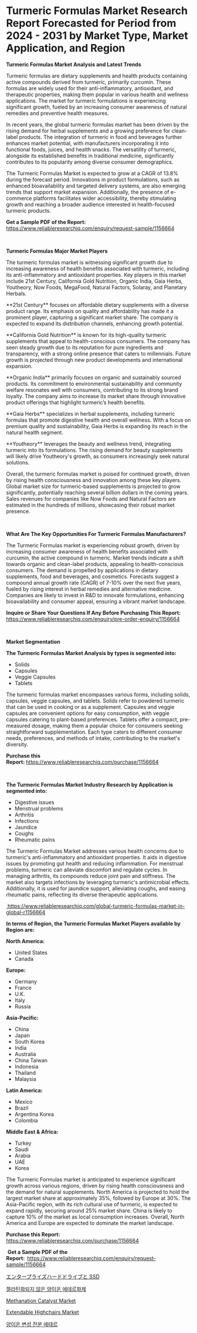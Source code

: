 <p><h1>Turmeric Formulas Market Research Report Forecasted for Period from 2024 -  2031 by Market Type, Market Application, and Region</h1></p><p><strong>Turmeric Formulas Market Analysis and Latest Trends</strong></p>
<p><p>Turmeric formulas are dietary supplements and health products containing active compounds derived from turmeric, primarily curcumin. These formulas are widely used for their anti-inflammatory, antioxidant, and therapeutic properties, making them popular in various health and wellness applications. The market for turmeric formulations is experiencing significant growth, fueled by an increasing consumer awareness of natural remedies and preventive health measures.</p><p>In recent years, the global turmeric formulas market has been driven by the rising demand for herbal supplements and a growing preference for clean-label products. The integration of turmeric in food and beverages further enhances market potential, with manufacturers incorporating it into functional foods, juices, and health snacks. The versatility of turmeric, alongside its established benefits in traditional medicine, significantly contributes to its popularity among diverse consumer demographics.</p><p>The Turmeric Formulas Market is expected to grow at a CAGR of 13.8% during the forecast period. Innovations in product formulations, such as enhanced bioavailability and targeted delivery systems, are also emerging trends that support market expansion. Additionally, the presence of e-commerce platforms facilitates wider accessibility, thereby stimulating growth and reaching a broader audience interested in health-focused turmeric products.</p></p>
<p><strong>Get a Sample PDF of the Report:&nbsp;</strong> <a href="https://www.reliableresearchiq.com/enquiry/request-sample/1156664">https://www.reliableresearchiq.com/enquiry/request-sample/1156664</a></p>
<p>&nbsp;</p>
<p><strong>Turmeric Formulas Major Market Players</strong></p>
<p><p>The turmeric formulas market is witnessing significant growth due to increasing awareness of health benefits associated with turmeric, including its anti-inflammatory and antioxidant properties. Key players in this market include 21st Century, California Gold Nutrition, Organic India, Gaia Herbs, Youtheory, Now Foods, MegaFood, Natural Factors, Solaray, and Planetary Herbals.</p><p>**21st Century** focuses on affordable dietary supplements with a diverse product range. Its emphasis on quality and affordability has made it a prominent player, capturing a significant market share. The company is expected to expand its distribution channels, enhancing growth potential.</p><p>**California Gold Nutrition** is known for its high-quality turmeric supplements that appeal to health-conscious consumers. The company has seen steady growth due to its reputation for pure ingredients and transparency, with a strong online presence that caters to millennials. Future growth is projected through new product developments and international expansion.</p><p>**Organic India** primarily focuses on organic and sustainably sourced products. Its commitment to environmental sustainability and community welfare resonates well with consumers, contributing to its strong brand loyalty. The company aims to increase its market share through innovative product offerings that highlight turmeric’s health benefits.</p><p>**Gaia Herbs** specializes in herbal supplements, including turmeric formulas that promote digestive health and overall wellness. With a focus on premium quality and sustainability, Gaia Herbs is expanding its reach in the natural health segment.</p><p>**Youtheory** leverages the beauty and wellness trend, integrating turmeric into its formulations. The rising demand for beauty supplements will likely drive Youtheory's growth, as consumers increasingly seek natural solutions.</p><p>Overall, the turmeric formulas market is poised for continued growth, driven by rising health consciousness and innovation among these key players. Global market size for turmeric-based supplements is projected to grow significantly, potentially reaching several billion dollars in the coming years. Sales revenues for companies like Now Foods and Natural Factors are estimated in the hundreds of millions, showcasing their robust market presence.</p></p>
<p>&nbsp;</p>
<p><strong>What Are The Key Opportunities For Turmeric Formulas Manufacturers?</strong></p>
<p><p>The Turmeric Formulas market is experiencing robust growth, driven by increasing consumer awareness of health benefits associated with curcumin, the active compound in turmeric. Market trends indicate a shift towards organic and clean-label products, appealing to health-conscious consumers. The demand is propelled by applications in dietary supplements, food and beverages, and cosmetics. Forecasts suggest a compound annual growth rate (CAGR) of 7-10% over the next five years, fueled by rising interest in herbal remedies and alternative medicine. Companies are likely to invest in R&D to innovate formulations, enhancing bioavailability and consumer appeal, ensuring a vibrant market landscape.</p></p>
<p><strong>Inquire or Share Your Questions If Any Before Purchasing This Report:</strong> <a href="https://www.reliableresearchiq.com/enquiry/pre-order-enquiry/1156664">https://www.reliableresearchiq.com/enquiry/pre-order-enquiry/1156664</a></p>
<p>&nbsp;</p>
<p><strong>Market Segmentation</strong></p>
<p><strong>The Turmeric Formulas Market Analysis by types is segmented into:</strong></p>
<p><ul><li>Solids</li><li>Capsules</li><li>Veggie Capsules</li><li>Tablets</li></ul></p>
<p><p>The turmeric formulas market encompasses various forms, including solids, capsules, veggie capsules, and tablets. Solids refer to powdered turmeric that can be used in cooking or as a supplement. Capsules and veggie capsules are convenient options for easy consumption, with veggie capsules catering to plant-based preferences. Tablets offer a compact, pre-measured dosage, making them a popular choice for consumers seeking straightforward supplementation. Each type caters to different consumer needs, preferences, and methods of intake, contributing to the market's diversity.</p></p>
<p><strong>Purchase this Report:&nbsp;</strong><a href="https://www.reliableresearchiq.com/purchase/1156664">https://www.reliableresearchiq.com/purchase/1156664</a></p>
<p>&nbsp;</p>
<p><strong>The Turmeric Formulas Market Industry Research by Application is segmented into:</strong></p>
<p><ul><li>Digestive issues</li><li>Menstrual problems</li><li>Arthritis</li><li>Infections</li><li>Jaundice</li><li>Coughs</li><li>Rheumatic pains</li></ul></p>
<p><p>The Turmeric Formulas Market addresses various health concerns due to turmeric's anti-inflammatory and antioxidant properties. It aids in digestive issues by promoting gut health and reducing inflammation. For menstrual problems, turmeric can alleviate discomfort and regulate cycles. In managing arthritis, its compounds reduce joint pain and stiffness. The market also targets infections by leveraging turmeric's antimicrobial effects. Additionally, it is used for jaundice support, alleviating coughs, and easing rheumatic pains, reflecting its diverse therapeutic applications.</p></p>
<p><a href="https://www.reliableresearchiq.com/global-turmeric-formulas-market-in-global-r1156664">&nbsp;https://www.reliableresearchiq.com/global-turmeric-formulas-market-in-global-r1156664</a></p>
<p><strong>In terms of Region, the Turmeric Formulas Market Players available by Region are:</strong></p>
<p>
    <p> <strong> North America: </strong>
        <ul>
            <li>United States</li>
            <li>Canada</li>
        </ul>
        </p> 
    <p> <strong> Europe: </strong>
        <ul>
            <li>Germany</li>
            <li>France</li>
            <li>U.K.</li>
            <li>Italy</li>
            <li>Russia</li>
        </ul>
        </p> 
    <p> <strong> Asia-Pacific: </strong>
        <ul>
            <li>China</li>
            <li>Japan</li>
            <li>South Korea</li>
            <li>India</li>
            <li>Australia</li>
            <li>China Taiwan</li>
            <li>Indonesia</li>
            <li>Thailand</li>
            <li>Malaysia</li>
        </ul>
        </p> 
    <p> <strong> Latin America: </strong>
        <ul>
            <li>Mexico</li>
            <li>Brazil</li>
            <li>Argentina Korea</li>
            <li>Colombia</li>
        </ul>
        </p> 
    <p> <strong> Middle East & Africa: </strong>
        <ul>
            <li>Turkey</li>
            <li>Saudi</li>
            <li>Arabia</li>
            <li>UAE</li>
            <li>Korea</li>
        </ul>
    </p>
    </p>
<p><p>The Turmeric Formulas market is anticipated to experience significant growth across various regions, driven by rising health consciousness and the demand for natural supplements. North America is projected to hold the largest market share at approximately 35%, followed by Europe at 30%. The Asia-Pacific region, with its rich cultural use of turmeric, is expected to expand rapidly, securing around 25% market share. China is likely to capture 10% of the market as local consumption increases. Overall, North America and Europe are expected to dominate the market landscape.</p></p>
<p><strong>Purchase this Report: </strong><a href="https://www.reliableresearchiq.com/purchase/1156664">https://www.reliableresearchiq.com/purchase/1156664</a></p>
<p>&nbsp;<strong>Get a Sample PDF of the Report:&nbsp;&nbsp;</strong><a href="https://www.reliableresearchiq.com/enquiry/request-sample/1156664">https://www.reliableresearchiq.com/enquiry/request-sample/1156664</a></p>
<p><strong></strong></p>
<p><p><a href="https://medium.com/@lenorakris2023/enterprise-hard-drives-and-ssd-market-%E3%81%AE%E3%82%B0%E3%83%AD%E3%83%BC%E3%83%90%E3%83%AB%E5%B8%82%E5%A0%B4%E6%A6%82%E8%A6%81%E3%81%AF-%E4%B8%96%E7%95%8C%E3%81%8A%E3%82%88%E3%81%B3%E4%B8%BB%E8%A6%81%E5%B8%82%E5%A0%B4%E3%81%AB%E3%81%8A%E3%81%91%E3%82%8B%E6%A5%AD%E7%95%8C%E3%81%AB%E5%BD%B1%E9%9F%BF%E3%82%92%E4%B8%8E%E3%81%88%E3%82%8B%E4%B8%BB%E8%A6%81%E3%81%AA%E3%83%88%E3%83%AC%E3%83%B3%E3%83%89%E3%81%AB%E3%81%A4%E3%81%84%E3%81%A6-%E7%8B%AC%E8%87%AA%E3%81%AE%E8%A6%96%E7%82%B9%E3%82%92%E6%8F%90%E4%BE%9B%E3%81%97%E3%81%BE%E3%81%99-598665a22928">エンタープライズハードドライブと SSD</a></p><p><a href="https://medium.com/@ahmadmann1950/non-gelatinized-cationic-etherification-agent-market-%EC%9D%98-%EA%B8%80%EB%A1%9C%EB%B2%8C-%EC%8B%9C%EC%9E%A5-%EA%B0%9C%EC%9A%94%EB%8A%94-%EC%A0%84-%EC%84%B8%EA%B3%84-%EB%B0%8F-%EC%A3%BC%EC%9A%94-%EC%8B%9C%EC%9E%A5%EC%9D%98-%EC%82%B0%EC%97%85%EC%97%90-%EC%98%81%ED%96%A5%EC%9D%84-%EB%AF%B8%EC%B9%98%EB%8A%94-%EC%A3%BC%EC%9A%94-a6835c68eca8">젤라틴화되지 않은 양이온 에테르화제</a></p><p><a href="https://issuu.com/reportprime-2/docs/methanation-catalyst-market-size-20_9c13ae4efea166">Methanation Catalyst Market</a></p><p><a href="https://medium.com/@yasminlynch2023/this-extendable-highchairs-market-research-report-evaluates-the-key-market-trends-drivers-and-6a731e77f6eb">Extendable Highchairs Market</a></p><p><a href="https://medium.com/@ahmadmann1950/%EC%84%B8%EA%B3%84-cationic-modified-starch-ethers-market-%EC%9D%80-2024%EC%97%90%EC%84%9C-2031%EB%A1%9C-%EC%97%B0%ED%8F%89%EA%B7%A0-%EC%A6%9D%EA%B0%80%EC%9C%A8%EC%9D%84-%EB%B3%B4%EC%9D%BC-%EA%B2%83%EC%9C%BC%EB%A1%9C-%EC%98%88%EC%83%81%EB%90%A9%EB%8B%88%EB%8B%A4-5380c1820828">양이온 변성 전분 에테르</a></p></p>